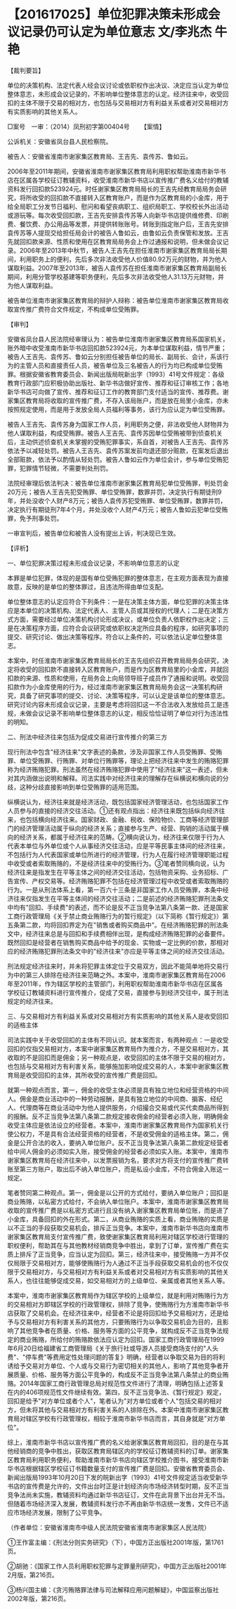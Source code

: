 # 【201617025】单位犯罪决策未形成会议记录仍可认定为单位意志 文/李兆杰 牛艳

【裁判要旨】

单位的决策机构、法定代表人经会议讨论或依职权作出决议、决定应当认定为单位整体意志，未形成会议记录的，不影响单位整体意志的认定。经济往来中，收受回扣的主体不限于交易的相对方，也包括与交易相对方有利益关系或者对交易相对方有实质影响的其他关系人。

□案号　一审：（2014）凤刑初字第00404号 　　【案情】

公诉机关：安徽省凤台县人民检察院。

被告人：安徽省淮南市谢家集区教育局、王吉先、袁传苏、鲁如云。

2006年至2011年期间，安徽省淮南市谢家集区教育局利用职权帮助淮南市新华书店在区属各学校征订教辅资料，收受淮南市新华书店以宣传推广费名义给付的教辅资料发行回扣款523924元。时任谢家集区教育局局长的王吉先经教育局局务会研究，将所收受的回扣款不直接转入区教育账户，而是作为区教育局的小金库，用于给全局职工分发节日福利、慰问和看望丧病职工、组织局职工、学校校长外出活动或游玩等。每次收受回扣款，王吉先安排袁传苏等人向新华书店提供维修费、印刷费、餐饮费、办公用品等发票，并提供转账账号。转账到指定账户后，王吉先安排袁传苏等人提现交给担任局会计的被告人鲁如云，由鲁如云负责保管和发放。王吉先就回扣款来源、性质和使用在区教育局局务会上作过通报和说明，但未做会议记录。2006年至2013年中秋节，被告人王吉先在担任淮南市谢家集区教育局局长期间，利用职务上的便利，先后多次非法收受他人价值80.92万元的财物，并为他人谋取利益。2007年至2013年，被告人袁传苏在担任淮南市谢家集区教育局副局长期间，利用分管学校基建等职务便利，先后多次非法收受他人31.13万元财物，并为他人谋取利益。

被告单位淮南市谢家集区教育局的辩护人辩称：被告单位淮南市谢家集区教育局收取宣传推广费符合文件规定，不构成单位受贿罪。

【审判】

安徽省凤台县人民法院经审理认为：被告单位淮南市谢家集区教育局系国家机关，账外暗中收受淮南市新华书店回扣款523924元，为本单位谋取利益，情节严重；被告人王吉先、袁传苏、鲁如云分别担任被告单位的局长、副局长、会计，系该行为的主管人员和直接责任人员，被告单位及三名被告人的行为均已构成单位受贿罪。根据安徽省教育委员会、新闻出版局皖新出字（1993）41号文件规定：各级教育行政部门应积极协助出版社、新华书店做好宣传、推荐和征订审核工作；各地新华书店可向做了宣传、推荐和征订工作的教育部门支付适当的宣传、推荐费。谢家集区教育局将收取的宣传推广费，不存入该局账户，而是放在局里小金库，亦未按照规定使用，而是用于发放全局人员福利等事务，该行为应认定为单位受贿罪。

被告人王吉先、袁传苏身为国家工作人员，利用职务之便，非法收受他人财物并为他人谋取利益，构成受贿罪。被告人王吉先、袁传苏因单位受贿被带到侦查机关后，主动供述侦查机关未掌握的受贿犯罪事实，系自首，对被告人王吉先、袁传苏依法予以减轻处罚。被告人王吉先、袁传苏案发前均退还部分赃款，在案发后退出全部赃款，依法予以酌情从轻处罚。被告人鲁如云作为单位会计，参与单位受贿犯罪，犯罪情节轻微，不需要判处刑罚。

法院经审理后依法判决：被告单位淮南市谢家集区教育局犯单位受贿罪，判处罚金20万元；被告人王吉先犯受贿罪、单位受贿罪，数罪并罚，决定执行有期徒刑9年，并处没收个人财产8万元；被告人袁传苏犯受贿罪、单位受贿罪，数罪并罚，决定执行有期徒刑7年4个月，并处没收个人财产4万元；被告人鲁如云犯单位受贿罪，免予刑事处罚。

一审宣判后，被告单位和被告人没有提出上诉，判决现已生效。

【评析】

一、单位犯罪决策过程未形成会议记录，不影响单位意志的认定

本罪是单位犯罪，体现的是国有单位受贿犯罪的整体意志，在主观方面表现为直接故意，反映的是单位的整体罪过，且违法所得由单位支配。

单位整体意志的认定应符合下列条件：一是在决策主体方面，单位犯罪的决策主体应是本单位的决策机构、法定代表人、主管人员或其授权的代理人；二是在决策方式方面，需要经过单位决策机构讨论形成决议，或单位负责人依职权作出决定；三是在决策程序方面，应符合会议研究或依职权决定所应具备的程序，如研究事项的提交、研究讨论、做出决策等程序。符合以上条件的，可以依法认定单位整体意志。

本案中，时任淮南市谢家集区教育局局长的王吉先组织召开教育局局务会研究，决定将收受的回扣款不直接转入区教育账户，而是作为区教育局里的小金库，并就回扣款的来源、性质和使用，在局务会上向局领导班子成员作了通报和说明。收受回扣款作为小金库使用的行为，经过淮南市谢家集区教育局局务会这一决策机构研究，具备了研究事项的提交、讨论、决策等程序，可以认定是该单位的整体意志。研究讨论内容未形成会议记录，主要是考虑将回扣这一不合法收入发放给员工是违规，未做会议记录不影响单位整体意志的认定，相反恰恰证明了单位对行为违法性的明知。

二、刑法中经济往来包括为促成交易进行宣传推介的第三方

现行刑法中包含"经济往来"文字表述的条款，涉及非国家工作人员受贿罪、受贿罪、单位受贿罪、行贿罪、对单位行贿罪等，理论上把经济往来中发生的贿赂犯罪称为经济贿赂犯罪。刑法虽然在经济贿赂犯罪中使用了"经济往来"这一表述，但未对其内涵做出说明和解释。司法实践中对经济往来的理解存在纵横说和横向说的分歧，这种分歧直接影响到单位受贿罪的适用范围。

纵横说认为，经济往来就是经济活动，既包括国家经济管理活动，也包括国家工作人员参与的直接的经济交往活动。①还有观点指出：经济往来既包括纵向经济往来，也包括横向经济往来。国家财政、金融、税收、保险物价、工商等经济管理部门的经济管理活动属于纵向的经济关系；直接参与生产、经营、购销的活动属于横向的经济关系，都属于经济往来的范畴。②横向说认为，经济往来仅限于行为人代表本单位与外单位或个人从事经济交往活动，应是平等民事主体间的经济往来，不包括行为人代表国家或单位所进行的经济管理，行为人在履行经济管理职能过程中收受或者索取贿赂的，不是经济往来中的受贿行为。③笔者赞同横向说，认为经济往来是指发生在平等主体之间的经济交往活动，包括物资采购、业务招标、广告宣传、产权交易等。经济贿赂犯罪不包括在经济管理过程中收受或者索取贿赂的行为。一是从刑法体系上看，第一百六十三条是非国家工作人员受贿罪，本条中经济往来仅指发生在平等主体间的经济交往活动；二是前述的经济贿赂犯罪刑法条文中均有"回扣、手续费"的表述，而不论是反不正当竞争法第八条第一款、还是国家工商行政管理局《关于禁止商业贿赂行为的暂行规定》（以下简称《暂行规定》）第五条第二款，均将回扣界定为在"销售或者购买商品中"。在经济贿赂犯罪的刑法条文中，经济往来总是与回扣和手续费相伴出现，是构成经济贿赂犯罪的必备要件。既然回扣是经营者在销售购买商品中给予的现金、实物或一定比例的价款，那相对应的经济贿赂犯罪刑法条文中的"经济往来"亦应是平等主体之间的经济交往活动。

刑法规定经济往来时，并未将犯罪主体定位于交易双方，因此不能简单地将交易行为中的第三人排除在经济往来范畴之外。本案中，淮南市谢家集区教育局在2006年至2011年，作为辖区学校的主管部门，利用职权帮助淮南市新华书店在区属各学校征订教辅资料进行宣传推介，促成了交易，直接参与到经济交往中，属于刑法规定的经济往来。

三、与交易相对方有利益关系或对交易相对方有实质影响的其他关系人是收受回扣的适格主体

司法实践中关于收受回扣的主体有不同认识。就本案而言，有两种观点：一是收受回扣的仅指交易相对方，本案中谢家集区教育局作为推介方，不是交易相对方，其收取的不是回扣而是佣金；另一种观点是，收受回扣的主体不限于交易的相对方，也包括与交易相对方有利害关系，能够施加影响促成交易的人，本案中谢家集区教育局是收受回扣的主体，其所收受的宣传推广费是回扣。

就第一种观点而言，第一，佣金的收受主体必须是具有独立地位和经营资格的中间人。佣金是商业活动中的一种劳动报酬，是具有独立地位的中间商、掮客、经纪人、代理商等在商业活动中为他人提供服务，介绍撮合交易或代买代卖商品所得到的报酬。反不正当竞争法第八条第二款规定接收佣金的经营者必须入账，明确佣金收受主体应是依法设立的经营者。本案中，淮南市谢家集区教育局作为国家机关行使公权力，不是具有合法经营资格的经营者，不是收受佣金的适格主体。第二，佣金是公开合法的收入，要纳入单位账户。反不正当竞争法第八条第二款规定经营者给中间人佣金的必须如实入账，接受佣金的经营者必须如实入账。本案中，淮南市谢家集区教育局在经济往来中，以发票报销为名，要求对方将支付的宣传推广费转账至第三方账户，取出后不纳入单位账户，而是私设小金库，不符合佣金入账这一规定。

笔者赞同第二种观点。第一，佣金是以公开的方式给付，要纳入单位账户；回扣是商业贿赂，以私密方式给付，不会纳入单位账户。本案中，淮南市谢家集区教育局收取的宣传推广费是以私密方式进行且没有纳入谢家集区教育局单位账，而是进了小金库，具备回扣的外在形式。第二，从商业贿赂的实质上看，商业贿赂的实质是以不正当的手段获取交易机会，排斥正当竞争。本案中，淮南市新华书店向淮南市谢家集区教育局支付宣传推广费，致使谢家集区教育局利用对辖区学校进行管理的职权便利，帮助其在与其他教材经销商竞争中胜出，拿到了订单，宣传推广费在实质上排斥了正当竞争，应当认定为回扣。第三，经济往来中，接受贿赂一方并不仅仅局限于交易相对方，能够使贿赂行为人通过不正当手段获取交易机会的也不仅仅限于交易相对方，与交易相对方有利益关系或者对交易相对方有实质影响的其他关系人，也往往能够促成交易，如交易相对方的上级单位、亲属或者其他关系人等。

本案中，淮南市谢家集区教育局作为辖区学校的上级单位，就是利用对贿赂行为方的交易相对方即辖区学校的行政管理权，排除了竞争，使贿赂行为方淮南市新华书店获取了交易机会。在经济往来中，经营者不论是将回扣给予交易相对方，还是给予与交易相对方有利害关系的其他方，只要贿赂行为以争取交易机会为目的，且影响了其他竞争者在质量、价格、服务等方面的公平竞争，就构成反不正当竞争法规定的商业贿赂，所给付的贿赂款依法应认定为回扣。国家工商行政管理局在1999年6月20日给福建省工商管理局《关于旅行社或导游人员接受商场支付的"人头费"、"停车费"等费用定性处理问题的答复》明确，经营者以争取交易为目的将利诱给予交易对方单位、个人或与交易行为密切相关的其他人，影响了其他竞争者开展质量、价格、服务等方面公平竞争的，构成反不正当竞争法第八条禁止的商业贿赂。2014年国家工商行政管理总局对规范性文件进行了清理，明确包括上述答复在内的406项规范性文件继续有效。第四，反不正当竞争法、《暂行规定》规定，回扣是给予"对方单位或者个人"，笔者认为"对方单位或者个人"包括交易的相对方，但未将其他与交易相对方有利害关系的人排除在外。本案中淮南市谢家集区教育局对辖区学校有行政管理权，相较于淮南市新华书店而言，其自身就是"对方单位"。

综上，淮南市新华书店以宣传推广费的名义给谢家集区教育局回扣，目的是在与其他经销商的竞争中胜出，获取区教育局辖区内的学校征订教辅资料的订单。谢家集区教育局利用职务便利，帮助淮南市新华书店向辖区学校推介图书，接受淮南市新华书店根据辖区学校征订书籍数量支付的宣传推广费是回扣。安徽省教育委员会、新闻出版局1993年10月20日下发的皖新出字（1993）41号文件规定适当收受新华书店的宣传费是允许的，文件出台时正是计划经济向市场经济转型时期，反不正当竞争法尚未实施，教辅资料均通过新华书店征订，文件在此背景下出台并无不当。但随着市场经济深入发展，教辅资料发行亦不再由新华书店统一发售，文件已不适应市场经济发展，限制了公平竞争。

（作者单位：安徽省淮南市中级人民法院安徽省淮南市谢家集区人民法院）

①王作富主编：《刑法分则实务研究》（下），中国方正出版社2001年版，第1761页。

②胡驰：《国家工作人员利用职权犯罪与定罪量刑研究》，中国方正出版社2001年2月版，第216页。

③杨兴国主编：《贪污贿赂罪法律与司法解释应用问题解疑》，中国监察出版社2002年版，第216页。